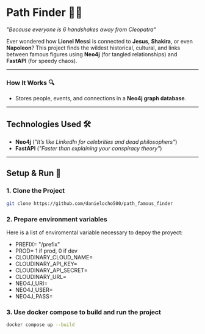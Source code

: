 # **Path Finder** 🔗🎯  

*"Because everyone is 6 handshakes away from Cleopatra"*

Ever wondered how **Lionel Messi** is connected to **Jesus**, **Shakira**, or even **Napoleon**? This project finds the wildest historical, cultural, and links between famous figures using **Neo4j** (for tangled relationships) and **FastAPI** (for speedy chaos).  

---

### **How It Works** 🔍  
- Stores people, events, and connections in a **Neo4j graph database**.  

---

## **Technologies Used** 🛠️  
- **Neo4j** (*"It’s like LinkedIn for celebrities and dead philosophers"*)  
- **FastAPI** (*"Faster than explaining your conspiracy theory"*)  

---

## **Setup & Run** 🚀  

### 1. **Clone the Project**  
```sh
git clone https://github.com/danielocho500/path_famous_finder
```

### 2. Prepare environment variables

Here is a list of enviromental variable necessary to depoy the proyect:

- PREFIX= "/prefix"
- PROD= 1 if prod, 0 if dev
- CLOUDINARY_CLOUD_NAME=
- CLOUDINARY_API_KEY=
- CLOUDINARY_API_SECRET=
- CLOUDINARY_URL=
- NEO4J_URI=
- NEO4J_USER=
- NEO4J_PASS=

### 3. Use docker compose to build and run the project
```sh
docker compose up --build
```